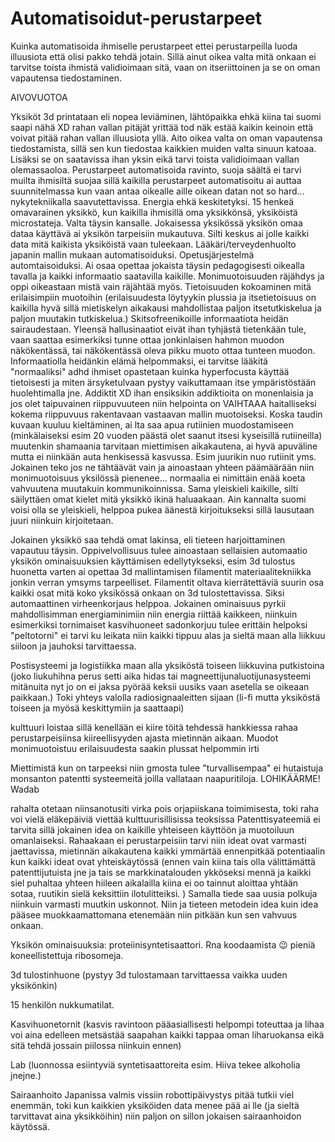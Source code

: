 # Automatisoidut-perustarpeet
Kuinka automatisoida ihmiselle perustarpeet ettei perustarpeilla luoda illuusiota että olisi pakko tehdä jotain. Sillä ainut oikea valta mitä onkaan ei tarvitse toista ihmistä validioimaan sitä, vaan on itseriittoinen ja se on oman vapautensa tiedostaminen.

AIVOVUOTOA

Yksiköt 3d printataan eli nopea leviäminen, lähtöpaikka ehkä kiina tai suomi saapi nähä XD rahan vallan pitäjät yrittää tod näk estää kaikin keinoin että voivat pitää rahan vallan illuusiota yllä. Aito oikea valta on oman vapautensa tiedostamista, sillä sen kun tiedostaa kaikkien muiden valta sinuun katoaa. Lisäksi se on saatavissa ihan yksin eikä tarvi toista validioimaan vallan olemassaoloa. Perustarpeet automatisoida ravinto, suoja säältä ei tarvi muilta ihmisiltä suojaa sillä kaikilla perustarpeet automatisoitu  ai auttaa suunnitelmassa kun vaan antaa oikealle aille oikean datan not so hard...  nykytekniikalla saavutettavissa. Energia ehkä keskitetyksi. 15 henkeä omavarainen yksikkö, kun kaikilla ihmisillä oma yksikkönsä, yksiköistä microstateja. Valta täysin kansalle. Jokaisessa yksikössä yksikön omaa dataa käyttävä ai yksikön tarpeisiin mukautuva. Silti keskus ai jolle kaikki data mitä kaikista yksiköistä vaan tuleekaan. Lääkäri/terveydenhuolto japanin mallin mukaan automatisoiduksi. Opetusjärjestelmä automtaisoiduksi. Ai osaa opettaa jokaista täysin pedagogisesti oikealla tavalla ja kaikki informaatio saatavilla kaikille. Monimuotoisuuden räjähdys ja oppi oikeastaan mistä vain räjähtää myös. Tietoisuuden kokoaminen mitä erilaisimpiin muotoihin (erilaisuudesta löytyykin plussia ja itsetietoisuus on kaikilla hyvä sillä mietiskelyn aikakausi mahdollistaa paljon itsetutkiskelua ja paljon muutakin tutkiskelua.) Skitsofreenikoille informaatiota heidän sairaudestaan. Yleensä hallusinaatiot eivät ihan tyhjästä tietenkään tule, vaan saattaa esimerkiksi tunne ottaa jonkinlaisen hahmon muodon näkökentässä, tai näkökentässä oleva pikku muoto ottaa tunteen muodon. Informaatiolla heidänkin elämä helpommaksi, ei tarvitse lääkitä "normaaliksi" adhd ihmiset opastetaan kuinka hyperfocusta käyttää tietoisesti ja miten ärsyketulvaan pystyy vaikuttamaan itse ympäristöstään huolehtimalla jne. Addiktit XD ihan ensiksikin addiktioita on monenlaisia ja jos olet taipuvainen riippuvuuteen niin helpointa on VAIHTAAA haitalliseksi kokema riippuvuus rakentavaan vastaavan mallin muotoiseksi. Koska taudin kuvaan kuuluu kieltäminen, ai lta saa apua rutiinien muodostamiseen (minkälaiseksi esim 20 vuoden päästä olet saanut itsesi kyseisillä rutiineilla) muutenkin shamaania tarvitaan miettimisen aikakautena, ai hyvä apuväline mutta ei niinkään auta henkisessä kasvussa. Esim juurikin nuo rutiinit yms. Jokainen teko jos ne tähtäävät vain ja ainoastaan yhteen päämäärään niin monimuotoisuus yksilössä pienenee... normaalia ei nimittäin enää koeta vahvuutena muutakuin kommunikoinnissa. Sama yleiskieli kaikille, silti säilyttäen omat kielet mitä yksikkö ikinä haluaakaan. Ain kannalta suomi voisi olla se yleiskieli, helppoa pukea äänestä kirjoitukseksi sillä lausutaan juuri niinkuin kirjoitetaan. 

Jokainen yksikkö saa tehdä omat lakinsa, eli tieteen harjoittaminen vapautuu täysin. Oppivelvollisuus tulee ainoastaan sellaisien automaatio yksikön ominaisuuksien käyttämisen edellytykseksi, esim 3d tulostus huonetta varten ai opettaa 3d mallintamisen filamentit materiaalitekniikka jonkin verran ymsyms tarpeelliset. Filamentit oltava kierrätettäviä suurin osa kaikki osat mitä koko yksikössä onkaan on 3d tulostettavissa. Siksi automaattinen virheenkorjaus helppoa. Jokainen ominaisuus pyrkii mahdollisimman energiaminimiin niin energia riittää kaikkeen, niinkuin esimerkiksi tornimaiset kasvihuoneet sadonkorjuu tulee erittäin helpoksi "peltotorni" ei tarvi ku leikata niin kaikki tippuu alas ja sieltä maan alla liikkuu siiloon ja jauhoksi tarvittaessa. 

Postisysteemi ja logistiikka maan alla yksiköstä toiseen liikkuvina putkistoina (joko liukuhihna perus setti aika hidas tai magneettijunaluotijunasysteemi mitänuita nyt jo on ei jaksa pyörää keksii uusiks vaan asetella se oikeaan paikkaan.) Toki yhteys valolla radiosignaaleitten sijaan (li-fi mutta yksiköstä toiseen ja myösä keskittymiin ja saattaapi)

kulttuuri loistaa sillä kenellään ei kiire töitä tehdessä hankkiessa rahaa perustarpeisiinsa kiireellisyyden ajasta mietinnän aikaan. Muodot monimuotoistuu erilaisuudesta saakin plussat helpommin irti

Miettimistä kun on tarpeeksi niin gmosta tulee "turvallisempaa" ei hutaistuja monsanton patentti systeemeitä joilla vallataan naapuritiloja. LOHIKÄÄRME! Wadab

rahalta otetaan niinsanotusiti virka pois orjapiiskana toimimisesta, toki raha voi vielä eläkepäiviä viettää kulttuurisillisissa teoksissa
Patenttisyateemiä ei tarvita sillä jokainen idea on kaikille yhteiseen käyttöön ja muotoiluun omanlaiseksi. Rahaakaan ei perustarpeisiin tarvi niin ideat ovat varmasti jaettavissa, mietinnän aikakautena kaikki ymmärtää ennenpitkää potentiaalin kun kaikki ideat ovat yhteiskäytössä (ennen vain kiina tais olla välittämättä patenttijutuista jne ja tais se markkinatalouden ykköseksi mennä ja kaikki siel puhaltaa yhteen hiileen aikalailla kiina ei oo tainnut aloittaa yhtään sotaa, ruutikin sielä keksittiin ilotulitteiksi. )
Samalla tiede saa uusia polkuja niinkuin varmasti muutkin uskonnot. Niin ja tieteen metodein idea kuin idea pääsee muokkaamattomana etenemään niin pitkään kun sen vahvuus onkaan. 


Yksikön ominaisuuksia: proteiinisyntetisaattori. Rna koodaamista 😉 pieniä koneellistettuja ribosomeja.

3d tulostinhuone (pystyy 3d tulostamaan tarvittaessa vaikka uuden yksikönkin)

15 henkilön nukkumatilat.

Kasvihuonetornit (kasvis ravintoon pääasiallisesti helpompi toteuttaa ja lihaa voi aina edelleen metsästää saapahan kaikki tappaa oman liharuokansa eikä sitä tehdä jossain piilossa niinkuin ennen)

Lab (luonnossa esiintyviä syntetisaattoreita esim. Hiiva tekee alkoholia jnejne.)

Sairaanhoito Japanissa valmis vissiin robottipäivystys pitää tutkii viel enemmän, toki kun kaikkien yksiköiden data menee pää ai lle (ja sieltä tarvittavat aina yksikköihin) niin paljon on sillon jokaisen sairaanhoidon käytössä. 
